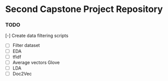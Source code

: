 # Second Capstone Project Repository

### TODO

\[-] Create data filtering scripts
-[ ] Filter dataset
-[ ] EDA
-[ ] tfidf
-[ ] Average vectors Glove
-[ ] LDA
-[ ] Doc2Vec
